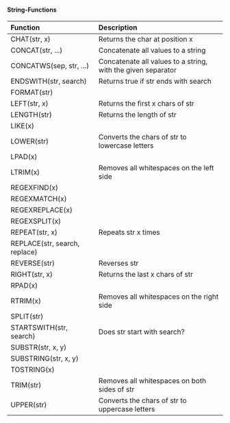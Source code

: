 
#### String-Functions
| Function | Description |
|:--------------|:-------------|
| CHAT(str, x) | Returns the char at position x |
| CONCAT(str, ...) | Concatenate all values to a string |
| CONCATWS(sep, str, ...) | Concatenate all values to a string, with the given separator |
| ENDSWITH(str, search) | Returns true if str ends with search |
| FORMAT(str) |  |
| LEFT(str, x) | Returns the first x chars of str |
| LENGTH(str) | Returns the length of str |
| LIKE(x) |  |
| LOWER(str) | Converts the chars of str to lowercase letters |
| LPAD(x) |  |
| LTRIM(x) | Removes all whitespaces on the left side |
| REGEXFIND(x) |  |
| REGEXMATCH(x) |  |
| REGEXREPLACE(x) |  |
| REGEXSPLIT(x) | |
| REPEAT(str, x) | Repeats str x times |
| REPLACE(str, search, replace) |  |
| REVERSE(str) | Reverses str |
| RIGHT(str, x) | Returns the last x chars of str |
| RPAD(x) |  |
| RTRIM(x) | Removes all whitespaces on the right side |
| SPLIT(str) | |
| STARTSWITH(str, search) | Does str start with search? |
| SUBSTR(str, x, y) |  |
| SUBSTRING(str, x, y) |  |
| TOSTRING(x) | |
| TRIM(str) | Removes all whitespaces on both sides of str |
| UPPER(str) | Converts the chars of str to uppercase letters |
